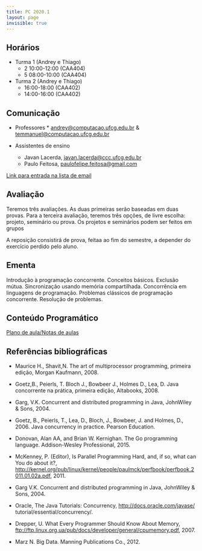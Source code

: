 ```yaml
---
title: PC 2020.1
layout: page
invisible: true
---
```


## Horários

* Turma 1 (Andrey e Thiago)
    * 2 10:00-12:00 (CAA404)
    * 5 08:00-10:00 (CAA404)
* Turma 2 (Andrey e Thiago)
    * 16:00-18:00 (CAA402)
    * 14:00-16:00 (CAA402)

## Comunicação

* Professores
       * andrey@computacao.ufcg.edu.br & temmanuel@computacao.ufcg.edu.br

* Assistentes de ensino
    * Javan Lacerda, javan.lacerda@ccc.ufcg.edu.br
    * Paulo Feitosa, paulofelipe.feitosa@gmail.com


[Link para entrada na lista de email]()

## Avaliação
Teremos três avaliações. As duas primeiras serão baseadas em duas provas. Para a terceira avaliação, teremos três opções, de livre escolha: projeto, seminário ou prova. Os projetos e seminários podem ser feitos em grupos

A reposição consistirá de prova, feitaa ao fim do semestre, a depender do exercício perdido pelo aluno.

## Ementa
Introdução à programação concorrente. Conceitos básicos. Exclusão mútua. Sincronização usando memória compartilhada. Concorrência em linguagens de programação. Problemas clássicos de programação concorrente. Resolução de problemas.

## Conteúdo Programático

[Plano de aula/Notas de aulas]()

## Referências bibliográficas

* Maurice H., Shavit,N. The art of multiprocessor programming, primeira edição, Morgan Kaufmann, 2008.
* Goetz,B., Peierls, T. Bloch J., Bowbeer J., Holmes D., Lea, D. Java concorrente na prática, primeira edição, Altabooks, 2008.
* Garg, V.K. Concurrent and distributed programming in Java, JohnWiley & Sons, 2004.

* Goetz, B., Peierls, T., Lea, D., Bloch, J., Bowbeer, J. and Holmes, D., 2006. Java concurrency in practice. Pearson Education.
* Donovan, Alan AA, and Brian W. Kernighan. The Go programming language. Addison-Wesley Professional, 2015.

* McKenney, P. (Editor), Is Parallel Programming Hard, and, if so, what can You do about it?, http://kernel.org/pub/linux/kernel/people/paulmck/perfbook/perfbook.2011.01.02a.pdf, 2011.
* Garg V.K. Concurrent and distributed programming in Java, JohnWiley & Sons, 2004.
* Oracle, The Java Tutorials: Concurrency, http://docs.oracle.com/javase/ tutorial/essential/concurrency/.
* Drepper, U. What Every Programmer Should Know About Memory, ftp://ftp.linux.org.ua/pub/docs/developer/general/cpumemory.pdf, 2007.
* Marz N. Big Data. Manning Publications Co., 2012.
